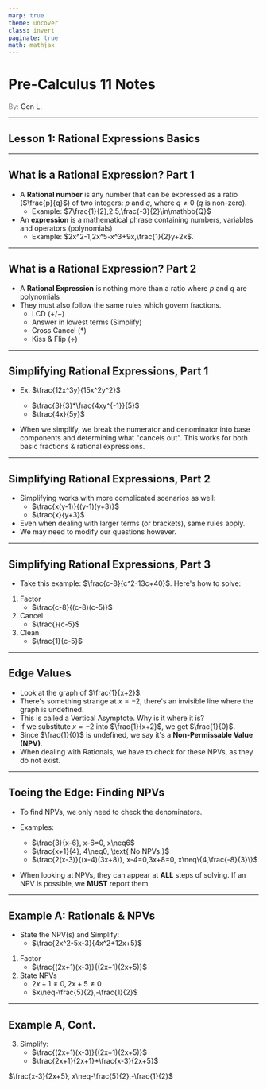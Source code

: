 ```yaml
---
marp: true
theme: uncover
class: invert
paginate: true
math: mathjax
---
```


# <!--fit--> Pre-Calculus 11 Notes
<span style="color:grey">By:</span> Gen L.

<!--_footer: In partnership with Hyperion University, 2023-->

---

## Lesson 1: Rational Expressions Basics

---

## What is a Rational Expression? Part 1

* A **Rational number** is any number that can be expressed as a ratio ($\frac{p}{q}$) of two integers: $p$ and $q$, where $q\neq0$ ($q$ is non-zero).
    * Example: $7\frac{1}{2},2.5,\frac{-3}{2}\in\mathbb{Q}$
* An **expression** is  a mathematical phrase containing numbers, variables and operators (polynomials)
    * Example: $2x^2-1,2x^5-x^3+9x,\frac{1}{2}y+2x$.

---

## What is a Rational Expression? Part 2

* A **Rational Expression** is nothing more than a ratio where $p$ and $q$ are polynomials
* They must also follow the same rules which govern fractions.
    * LCD ($+/-$)
    * Answer in lowest terms (Simplify)
    * Cross Cancel ($*$)
    * Kiss & Flip ($\div$)

---

## Simplifying Rational Expressions, Part 1

* Ex. $\frac{12x^3y}{15x^2y^2}$
    * $\frac{3}{3}*\frac{4xy^{-1}}{5}$
    * $\frac{4x}{5y}$

* When we simplify, we break the numerator and denominator into base components and determining what "cancels out". This works for both basic fractions & rational expressions.

---

## Simplifying Rational Expressions, Part 2

* Simplifying works with more complicated scenarios as well:
    * $\frac{x(y-1)}{(y-1)(y+3)}$
    * $\frac{x}{y+3}$
* Even when dealing with larger terms (or brackets), same rules apply.
* We may need to modify our questions however.

---

## Simplifying Rational Expressions, Part 3

* Take this example: $\frac{c-8}{c^2-13c+40}$. Here's how to solve:
1) Factor
    * $\frac{c-8}{(c-8)(c-5)}$
2) Cancel
    * $\frac{}{c-5}$
3) Clean
    * $\frac{1}{c-5}$

---

## Edge Values

* Look at the graph of $\frac{1}{x+2}$.
* There's something strange at $x=-2$, there's an invisible line where the graph is undefined.
* This is called a Vertical Asymptote. Why is it where it is?
* If we substitute $x=-2$ into $\frac{1}{x+2}$, we get $\frac{1}{0}$.
* Since $\frac{1}{0}$ is undefined, we say it's a **Non-Permissable Value (NPV)**.
* When dealing with Rationals, we have to check for these NPVs, as they do not exist.

---

## Toeing the Edge: Finding NPVs

* To find NPVs, we only need to check the denominators.
* Examples:
    * $\frac{3}{x-6}, x-6=0, x\neq6$
    * $\frac{x+1}{4}, 4\neq0, \text{ No NPVs.}$
    * $\frac{2(x-3)}{(x-4)(3x+8)}, x-4=0,3x+8=0, x\neq\{4,\frac{-8}{3}\}$

* When looking at NPVs, they can appear at **ALL** steps of solving. If an NPV is possible, we **MUST** report them.

---

## Example A: Rationals & NPVs

* State the NPV(s) and Simplify:
    * $\frac{2x^2-5x-3}{4x^2+12x+5}$

1) Factor
   * $\frac{(2x+1)(x-3)}{(2x+1)(2x+5)}$
2) State NPVs
    * $2x+1\neq0,2x+5\neq0$
    * $x\neq-\frac{5}{2},-\frac{1}{2}$

---

## Example A, Cont.

3) Simplify:
    * $\frac{(2x+1)(x-3)}{(2x+1)(2x+5)}$
    * $\frac{2x+1}{2x+1}*\frac{x-3}{2x+5}$

$\frac{x-3}{2x+5}, x\neq-\frac{5}{2},-\frac{1}{2}$
